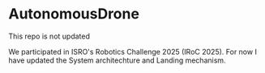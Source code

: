 # AutonomousDrone
This repo is not updated

We participated in ISRO's Robotics Challenge 2025 (IRoC 2025). 
For now I have updated the System architechture and Landing mechanism. 
